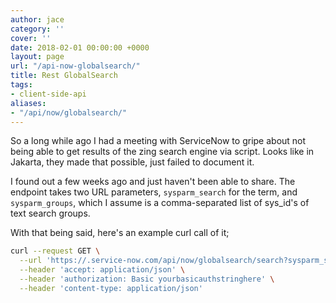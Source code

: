 ```yaml
---
author: jace
category: ''
cover: ''
date: 2018-02-01 00:00:00 +0000
layout: page
url: "/api-now-globalsearch/"
title: Rest GlobalSearch
tags:
- client-side-api
aliases:
- "/api/now/globalsearch/"
---
```

So a long while ago I had a meeting with ServiceNow to gripe about
not being able to get results of the zing search engine via script.
Looks like in Jakarta, they made that possible, just failed to
document it.
<!--more-->

I found out a few weeks ago and just haven't been able to share. The
endpoint takes two URL parameters, `sysparm_search` for the term, and
`sysparm_groups`, which I assume is a comma-separated list of sys\_id's
of text search groups.

With that being said, here's an example curl call of it;

``` {.sh .numberLines startFrom="10"}
curl --request GET \
  --url 'https://.service-now.com/api/now/globalsearch/search?sysparm_search=test&sysparm_groups=8c58a5aa0a0a0b07008047e8ef0fe07d' \
  --header 'accept: application/json' \
  --header 'authorization: Basic yourbasicauthstringhere' \
  --header 'content-type: application/json'
```